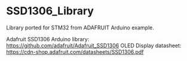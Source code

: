 # SSD1306_Library
Library ported for STM32 from ADAFRUIT Arduino example.

Adafruit SSD1306 Arduino library: https://github.com/adafruit/Adafruit_SSD1306
OLED Display datasheet: https://cdn-shop.adafruit.com/datasheets/SSD1306.pdf
